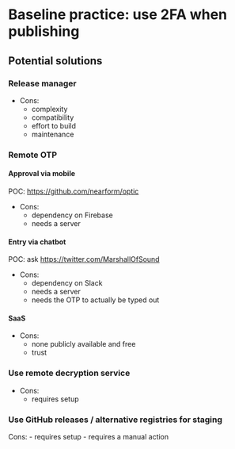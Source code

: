 # Baseline practice: use 2FA when publishing

## Potential solutions

### Release manager

- Cons: 
    - complexity
    - compatibility
    - effort to build
    - maintenance

### Remote OTP

#### Approval via mobile 

POC: https://github.com/nearform/optic

- Cons: 
    - dependency on Firebase
    - needs a server

#### Entry via chatbot
 
POC: ask https://twitter.com/MarshallOfSound

- Cons: 
    - dependency on Slack
    - needs a server
    - needs the OTP to actually be typed out

#### SaaS

- Cons: 
    - none publicly available and free
    - trust

### Use remote decryption service

- Cons: 
    - requires setup

### Use GitHub releases / alternative registries for staging

Cons: 
    - requires setup
    - requires a manual action
